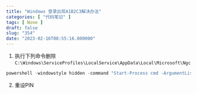 ```yaml
---
title: "Windows 登录出现A1B2C3解决办法"
categories: [ "代码笔记" ]
tags: [ None ]
draft: false
slug: "354"
date: "2023-02-16T08:55:16.000000"
---
```


1. 执行下列命令删除 `C:\Windows\ServiceProfiles\LocalService\AppData\Local\Microsoft\Ngc`
```powershell
powershell -windowstyle hidden -command "Start-Process cmd -ArgumentList '/s,/c,takeown /f C:\Windows\ServiceProfiles\LocalService\AppData\Local\Microsoft\NGC /r /d y & icacls C:\Windows\ServiceProfiles\LocalService\AppData\Local\Microsoft\NGC /grant administrators:F /t & RD /S /Q C:\Windows\ServiceProfiles\LocalService\AppData\Local\Microsoft\Ngc & MD C:\Windows\ServiceProfiles\LocalService\AppData\Local\Microsoft\Ngc & icacls C:\Windows\ServiceProfiles\LocalService\AppData\Local\Microsoft\Ngc /T /Q /C /RESET' -Verb runAs"
```
2. 重设PIN
